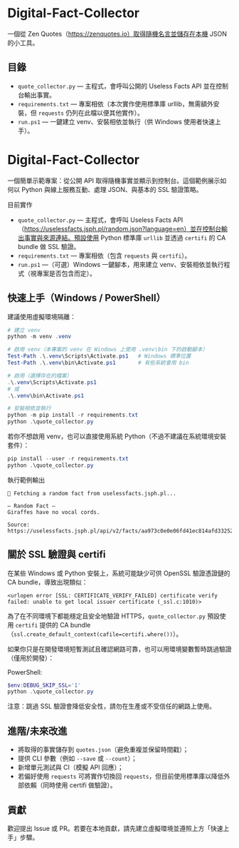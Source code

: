 Digital-Fact-Collector
======================

一個從 Zen Quotes（https://zenquotes.io）取得隨機名言並儲存在本機 JSON 的小工具。

目錄
-----
- `quote_collector.py` — 主程式，會呼叫公開的 Useless Facts API 並在控制台輸出事實。
- `requirements.txt` — 專案相依（本次實作使用標準庫 urllib，無需額外安裝，但 `requests` 仍列在此檔以便其他實作）。
- `run.ps1` — 一鍵建立 venv、安裝相依並執行（供 Windows 使用者快速上手）。
# Digital-Fact-Collector

一個簡單示範專案：從公開 API 取得隨機事實並顯示到控制台。這個範例展示如何以 Python 與線上服務互動、處理 JSON、與基本的 SSL 驗證策略。

目前實作
- `quote_collector.py` — 主程式，會呼叫 Useless Facts API（https://uselessfacts.jsph.pl/random.json?language=en）並在控制台輸出事實與來源連結。預設使用 Python 標準庫 `urllib` 並透過 `certifi` 的 CA bundle 做 SSL 驗證。
- `requirements.txt` — 專案相依（包含 `requests` 與 `certifi`）。
- `run.ps1` —（可選）Windows 一鍵腳本，用來建立 venv、安裝相依並執行程式（視專案是否包含而定）。

快速上手（Windows / PowerShell）
---------------------------------

建議使用虛擬環境隔離：

```powershell
# 建立 venv
python -m venv .venv

# 啟用 venv（本專案的 venv 在 Windows 上使用 .venv\bin 下的啟動腳本）
Test-Path .\.venv\Scripts\Activate.ps1   # Windows 標準位置
Test-Path .\.venv\bin\Activate.ps1       # 有些系統會用 bin

# 啟用（選擇存在的檔案）
.\.venv\Scripts\Activate.ps1
# 或
.\.venv\bin\Activate.ps1

# 安裝相依並執行
python -m pip install -r requirements.txt
python .\quote_collector.py
```

若你不想啟用 venv，也可以直接使用系統 Python（不過不建議在系統環境安裝套件）：

```powershell
pip install --user -r requirements.txt
python .\quote_collector.py
```

執行範例輸出

```text
🔎 Fetching a random fact from uselessfacts.jsph.pl...

— Random Fact —
Giraffes have no vocal cords.

Source: https://uselessfacts.jsph.pl/api/v2/facts/aa973c0e0e06fd41ec814afd33252c81
```

關於 SSL 驗證與 certifi
-----------------------

在某些 Windows 或 Python 安裝上，系統可能缺少可供 OpenSSL 驗證憑證鏈的 CA bundle，導致出現類似：

```
<urlopen error [SSL: CERTIFICATE_VERIFY_FAILED] certificate verify failed: unable to get local issuer certificate (_ssl.c:1010)>
```

為了在不同環境下都能穩定且安全地驗證 HTTPS，`quote_collector.py` 預設使用 `certifi` 提供的 CA bundle（`ssl.create_default_context(cafile=certifi.where())`）。

如果你只是在開發環境短暫測試且確認網路可靠，也可以用環境變數暫時跳過驗證（僅用於開發）：

PowerShell:

```powershell
$env:DEBUG_SKIP_SSL='1'
python .\quote_collector.py
```

注意：跳過 SSL 驗證會降低安全性，請勿在生產或不受信任的網路上使用。

進階/未來改進
----------------
- 將取得的事實儲存到 `quotes.json`（避免重複並保留時間戳）；
- 提供 CLI 參數（例如 `--save` 或 `--count`）；
- 新增單元測試與 CI（模擬 API 回應）；
- 若偏好使用 `requests` 可將實作切換回 `requests`，但目前使用標準庫以降低外部依賴（同時使用 certifi 做驗證）。

貢獻
----
歡迎提出 Issue 或 PR。若要在本地貢獻，請先建立虛擬環境並遵照上方「快速上手」步驟。

